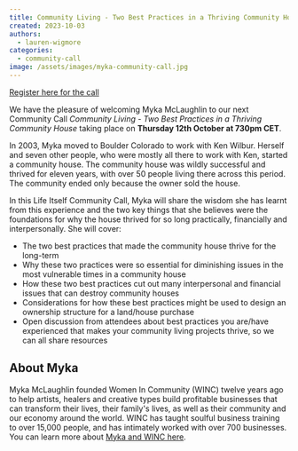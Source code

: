 ```yaml
---
title: Community Living - Two Best Practices in a Thriving Community House with Myka McLaughlin
created: 2023-10-03
authors:
  - lauren-wigmore
categories:
  - community-call
image: /assets/images/myka-community-call.jpg
---
```

[Register here for the call](https://us02web.zoom.us/meeting/register/tZcvfuiqqDMvHtzWLer6VmU0OnjFM-0isyMP#/registration)

We have the pleasure of welcoming Myka McLaughlin to our next Community Call _Community Living - Two Best Practices in a Thriving Community House_ taking place on **Thursday 12th October at 730pm CET**.

In 2003, Myka moved to Boulder Colorado to work with Ken Wilbur. Herself and seven other people, who were mostly all there to work with Ken, started a community house. The community house was wildly successful and thrived for eleven years, with over 50 people living there across this period. The community ended only because the owner sold the house. 

In this Life Itself Community Call, Myka will share the wisdom she has learnt from this experience and the two key things that she believes were the foundations for why the house thrived for so long practically, financially and interpersonally.  She will cover: 
* The two best practices that made the community house thrive for the long-term 
* Why these two practices were so essential for diminishing issues in the most vulnerable times in a community house
* How these two best practices cut out many interpersonal and financial issues that can destroy community houses
* Considerations for how these best practices might be used to design an ownership structure for a land/house purchase
* Open discussion from attendees about best practices you are/have experienced that makes your community living projects thrive, so we can all share resources

## About Myka
Myka McLaughlin founded Women In Community (WINC) twelve years ago to help artists, healers and creative types build profitable businesses that can transform their lives, their family's lives, as well as their community and our economy around the world. WINC has taught soulful business training to over 15,000 people, and has intimately worked with over 700 businesses. You can learn more about [Myka and WINC here](https://womenincommunity.com/).